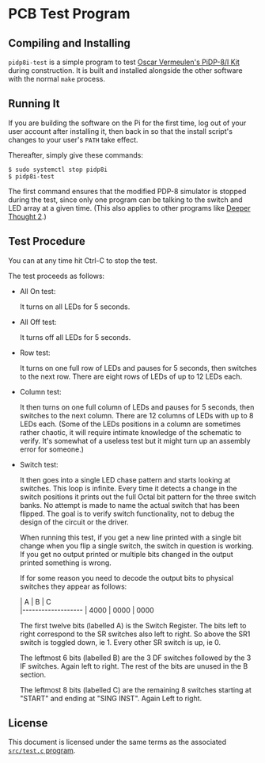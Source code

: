 # PCB Test Program


## Compiling and Installing

`pidp8i-test` is a simple program to test [Oscar Vermeulen's PiDP-8/I
Kit][project] during construction. It is built and installed alongside
the other software with the normal `make` process.


## Running It

If you are building the software on the Pi for the first time, log out
of your user account after installing it, then back in so that the
install script's changes to your user's `PATH` take effect.

Thereafter, simply give these commands:

    $ sudo systemctl stop pidp8i
	$ pidp8i-test

The first command ensures that the modified PDP-8 simulator is stopped
during the test, since only one program can be talking to the switch and
LED array at a given time. (This also applies to other programs like
[Deeper Thought 2][dt2].)


## Test Procedure

You can at any time hit Ctrl-C to stop the test.

The test proceeds as follows:

*   All On test:

    It turns on all LEDs for 5 seconds.

*   All Off test:

    It turns off all LEDs for 5 seconds.

*   Row test:

    It turns on one full row of LEDs and pauses for 5 seconds, then
    switches to the next row.  There are eight rows of LEDs of up to 12
    LEDs each.

*   Column test:

    It then turns on one full column of LEDs and pauses for 5 seconds,
    then switches to the next column.  There are 12 columns of LEDs with
    up to 8 LEDs each.  (Some of the LEDs positions in a column are
    sometimes rather chaotic, it will require intimate knowledge of the
    schematic to verify.  It's somewhat of a useless test but it might
    turn up an assembly error for someone.)

*   Switch test:

    It then goes into a single LED chase pattern and starts looking at
    switches.  This loop is infinite.  Every time it detects a change in
    the switch positions it prints out the full Octal bit pattern for
    the three switch banks.  No attempt is made to name the actual
    switch that has been flipped.  The goal is to verify switch
    functionality, not to debug the design of the circuit or the driver.

    When running this test, if you get a new line printed with a single
    bit change when you flip a single switch, the switch in question is
    working.  If you get no output printed or multiple bits changed in
    the output printed something is wrong.

    If for some reason you need to decode the output bits to physical
    switches they appear as follows:

    | A    | B    | C   
    |-------------------
    | 4000 | 0000 | 0000

    The first twelve bits (labelled A) is the Switch Register.  The bits
    left to right correspond to the SR switches also left to right.  So
    above the SR1 switch is toggled down, ie 1.  Every other SR switch
    is up, ie 0.

    The leftmost 6 bits (labelled B) are the 3 DF switches followed by
    the 3 IF switches.  Again left to right.  The rest of the bits are
    unused in the B section.

    The leftmost 8 bits (labelled C) are the remaining 8 switches
    starting at "START" and ending at "SING INST".  Again Left to right.


## License

This document is licensed under the same terms as the associated
[`src/test.c` program][program].


[project]: http://obsolescence.wix.com/obsolescence#!pidp-8
[dt2]:     https://github.com/VentureKing/Deeper-Thought-2
[program]: https://tangentsoft.com/pidp8i/doc/trunk/src/test.c
